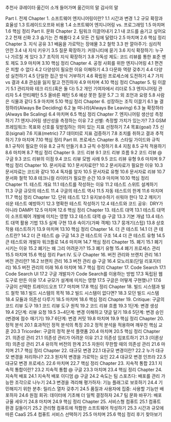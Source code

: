 추천사
큐레이터·옮긴이 소개
들어가며
옮긴이의 말
감사의 말

Part I. 전제
Chapter 1. 소프트웨어 엔지니어링이란?
1.1 시간과 변경
1.2 규모 확장과 효율성
1.3 트레이드오프와 비용
1.4 소프트웨어 엔지니어링 vs. 프로그래밍
1.5 마치며
1.6 핵심 정리
Part II. 문화
Chapter 2. 팀워크 이끌어내기
2.1 내 코드를 숨기고 싶어요
2.2 천재 신화
2.3 숨기는 건 해롭다
2.4 모든 건 팀에 달렸다
2.5 마치며
2.6 핵심 정리
Chapter 3. 지식 공유
3.1 배움을 가로막는 장애물
3.2 철학
3.3 판 깔아주기: 심리적 안전
3.4 내 지식 키우기
3.5 질문 확장하기: 커뮤니티에 묻기
3.6 지식 확장하기: 누구나 가르칠 게 있다
3.7 조직의 지식 확장하기
3.8 가독성 제도: 코드 리뷰를 통한 표준 멘토 제도
3.9 마치며
3.10 핵심 정리
Chapter 4. 공정 사회를 위한 엔지니어링
4.1 편견은 피할 수 없다
4.2 다양성이 필요한 이유 이해하기
4.3 다문화 역량 갖추기
4.4 다양성 실천하기
4.5 단일한 접근 방식 거부하기
4.6 확립된 프로세스에 도전하기
4.7 가치 vs 결과
4.8 관심을 잃지 말고 전진하자
4.9 마치며
4.10 핵심 정리
Chapter 5. 팀 이끌기
5.1 관리자와 테크 리드(혹은 둘 다)
5.2 개인 기여자에서 리더로
5.3 엔지니어링 관리자
5.4 안티패턴
5.5 올바른 패턴
5.6 예상 못한 질문
5.7 그 외 조언과 요령
5.8 사람은 식물과 같다
5.9 마치며
5.10 핵심 정리
Chapter 6. 성장하는 조직 이끌기
6.1 늘 결정하라(Always Be Deciding)
6.2 늘 떠나라(Always Be Leaving)
6.3 늘 확장하라(Always Be Scaling)
6.4 마치며
6.5 핵심 정리
Chapter 7. 엔지니어링 생산성 측정하기
7.1 엔지니어링 생산성을 측정하는 이유
7.2 선별: 측정할 가치가 있는가?
7.3 GSM 프레임워크: 목표와 신호를 뒷받침하는 의미 있는 지표 선정하기
7.4 목표(goal)
7.5 신호(signal)
7.6 지표(metric)
7.7 데이터로 지표 검증하기
7.8 조치를 취하고 결과 추적하기
7.9 마치며
7.10 핵심 정리
Part III. 프로세스
Chapter 8. 스타일 가이드와 규칙
8.1 규칙이 필요한 이유
8.2 규칙 만들기
8.3 규칙 수정하기
8.4 지침
8.5 규칙 적용하기
8.6 마치며
8.7 핵심 정리
Chapter 9. 코드 리뷰
9.1 코드 리뷰 흐름
9.2 코드 리뷰 @ 구글
9.3 코드 리뷰의 이점
9.4 코드 리뷰 모범 사례
9.5 코드 리뷰 유형
9.6 마치며
9.7 핵심 정리
Chapter 10. 문서자료
10.1 문서자료란?
10.2 문서자료가 필요한 이유
10.3 문서자료는 코드와 같다
10.4 독자를 알자
10.5 문서자료 유형
10.6 문서자료 리뷰
10.7 문서화 철학
10.8 테크니컬 라이터가 필요한 순간
10.9 마치며
10.10 핵심 정리
Chapter 11. 테스트 개요
11.1 테스트를 작성하는 이유
11.2 테스트 스위트 설계하기
11.3 구글 규모의 테스트
11.4 구글의 테스트 역사
11.5 자동 테스트의 한계
11.6 마치며
11.7 핵심 정리
Chapter 12. 단위 테스트
12.1 유지보수하기 쉬워야 한다
12.2 깨지기 쉬운 테스트 예방하기
12.3 명확한 테스트 작성하기
12.4 테스트와 코드 공유:  DRY가 아니라 DAMP!
12.5 마치며
12.6 핵심 정리
Chapter 13. 테스트 대역
13.1 테스트 대역이 소프트웨어 개발에 미치는 영향
13.2 테스트 대역 @ 구글
13.3 기본 개념
13.4 테스트 대역 활용 기법
13.5 실제 구현
13.6 속이기(가짜 객체)
13.7 뭉개기(스텁)
13.8 상호작용 테스트하기
13.9 마치며
13.10 핵심 정리
Chapter 14. 더 큰 테스트
14.1 더 큰 테스트란?
14.2 더 큰 테스트 @ 구글
14.3 큰 테스트의 구조
14.4 더 큰 테스트 유형
14.5 큰 테스트와 개발자 워크플로
14.6 마치며
14.7 핵심 정리
Chapter 15. 폐기
15.1 폐기시키는 이유
15.2 폐기는 왜 그리 어려운가?
15.3 폐기 유형
15.4 폐기 프로세스 관리
15.5 마치며
15.6 핵심 정리
Part IV. 도구
Chapter 16. 버전 관리와 브랜치 관리
16.1 버전 관리란?
16.2 브랜치 관리
16.3 버전 관리 @ 구글
16.4 모노리포(단일 리포지터리)
16.5 버전 관리의 미래
16.6 마치며
16.7 핵심 정리
Chapter 17. Code Search
17.1 Code Search UI
17.2 구글 개발자가 Code Search를 이용하는 방법
17.3 독립된 웹 도구로 만든 이유
17.4 규모가 설계에 미치는 영향
17.5 구글은 어떻게 구현했나?
17.6 구글이 선택한 트레이드오프
17.7 마치며
17.8 핵심 정리
Chapter 18. 빌드 시스템과 빌드 철학
18.1 빌드 시스템의 목적
18.2 빌드 시스템이 없다면?
18.3 모던 빌드 시스템
18.4 모듈과 의존성 다루기
18.5 마치며
18.6 핵심 정리
Chapter 19. Critique: 구글의 코드 리뷰 도구
19.1 코드 리뷰 도구 원칙
19.2 코드 리뷰 흐름
19.3 1단계: 변경 생성
19.4 2단계: 리뷰 요청
19.5 3~4단계: 변경 이해하고 댓글 달기
19.6 5단계: 변경 승인(변경에 점수 매기기)
19.7 6단계: 변경 커밋
19.8 마치며
19.9 핵심 정리
Chapter 20. 정적 분석
20.1 효과적인 정적 분석의 특징
20.2 정적 분석을 적용하며 깨우친 핵심 교훈
20.3 Tricorder: 구글의 정적 분석 플랫폼
20.4 마치며
20.5 핵심 정리
Chapter 21. 의존성 관리
21.1 의존성 관리가 어려운 이유
21.2 의존성 임포트하기
21.3 (이론상의) 의존성 관리
21.4 유의적 버전의 한계
21.5 자원이 무한할 때의 의존성 관리
21.6 마치며
21.7 핵심 정리
Chapter 22. 대규모 변경
22.1 대규모 변경이란?
22.2 누가 대규모 변경을 처리하나?
22.3 원자적 변경을 가로막는 요인
22.4 대규모 변경 인프라
22.5 대규모 변경 프로세스
22.6 마치며
22.7 핵심 정리
Chapter 23. 지속적 통합
23.1 지속적 통합이란?
23.2 지속적 통합 @ 구글
23.3 마치며
23.4 핵심 정리
Chapter 24. 지속적 배포
24.1 지속적 배포 이디엄 @ 구글
24.2 속도는 팀 스포츠다: 배포를 관리 가능한 조각으로 나누기
24.3 변경을 격리해 평가하자: 기능 플래그로 보호하기
24.4 기민해지기 위한 분추: 릴리스 열차 갖추기
24.5 품질과 사용자에 집중: 사용할 기능만 배포하자
24.6 원점 회귀: 데이터에 기초해 더 일찍 결정하자
24.7 팀 문화 바꾸기: 배포 규율 세우기
24.8 마치며
24.9 핵심 정리
Chapter 25. 서비스형 컴퓨트
25.1 컴퓨트 환경 길들이기
25.2 관리형 컴퓨트에 적합한 소프트웨어 작성하기
25.3 시간과 규모에 따른 CaaS
25.4 컴퓨트 서비스 선택하기
25.5 마치며
25.6 핵심 정리
후기
찾아보기
